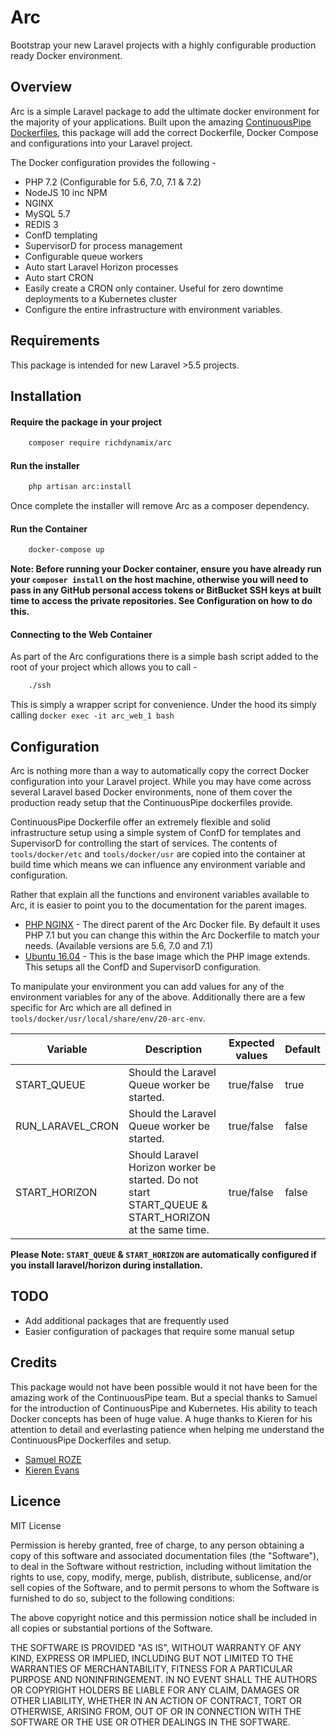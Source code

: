 # Arc

Bootstrap your new Laravel projects with a highly configurable production ready Docker environment.

## Overview

Arc is a simple Laravel package to add the ultimate docker environment for the majority of your applications. Built upon the amazing [ContinuousPipe Dockerfiles](https://github.com/continuouspipe/dockerfiles), this package will add the correct Dockerfile, Docker Compose and configurations into your Laravel project.

The Docker configuration provides the following - 

- PHP 7.2 (Configurable for 5.6, 7.0, 7.1 & 7.2)
- NodeJS 10 inc NPM
- NGINX
- MySQL 5.7
- REDIS 3
- ConfD templating
- SupervisorD for process management
- Configurable queue workers
- Auto start Laravel Horizon processes
- Auto start CRON
- Easily create a CRON only container. Useful for zero downtime deployments to a Kubernetes cluster
- Configure the entire infrastructure with environment variables.

## Requirements

This package is intended for new Laravel >5.5 projects.

## Installation

#### Require the package in your project

```bash
    composer require richdynamix/arc
```
#### Run the installer
```bash
    php artisan arc:install
```

Once complete the installer will remove Arc as a composer dependency.

#### Run the Container

```bash
    docker-compose up
```

**Note: Before running your Docker container, ensure you have already run your `composer install` on the host machine, otherwise you will need to pass in any GitHub personal access tokens or BitBucket SSH keys at built time to access the private repositories. See Configuration on how to do this.**

#### Connecting to the Web Container

As part of the Arc configurations there is a simple bash script added to the root of your project which allows you to call -
```bash
    ./ssh
```
This is simply a wrapper script for convenience. Under the hood its simply calling `docker exec -it arc_web_1 bash`


## Configuration

Arc is nothing more than a way to automatically copy the correct Docker configuration into your Laravel project. While you may have come across several Laravel based Docker environments, none of them cover the production ready setup that the ContinuousPipe dockerfiles provide.

ContinuousPipe Dockerfile offer an extremely flexible and solid infrastructure setup using a simple system of ConfD for templates and SupervisorD for controlling the start of services. The contents of `tools/docker/etc` and `tools/docker/usr` are copied into the container at build time which means we can influence any environment variable and configuration.

Rather that explain all the functions and environent variables available to Arc, it is easier to point you to the documentation for the parent images.

- [PHP NGINX](https://github.com/continuouspipe/dockerfiles/tree/master/php/nginx) - The direct parent of the Arc Docker file. By default it uses PHP 7.1 but you can change this within the Arc Dockerfile to match your needs. (Available versions are 5.6, 7.0 and 7.1)
- [Ubuntu 16.04](https://github.com/continuouspipe/dockerfiles/tree/master/ubuntu/16.04) - This is the base image which the PHP image extends. This setups all the ConfD and SupervisorD configuration.

To manipulate your environment you can add values for any of the environment variables for any of the above. Additionally there are a few specific for Arc which are all defined in `tools/docker/usr/local/share/env/20-arc-env`.

Variable | Description | Expected values | Default
--- | --- | --- | ----
START_QUEUE | Should the Laravel Queue worker be started. | true/false | true
RUN_LARAVEL_CRON | Should the Laravel Queue worker be started. | true/false | false
START_HORIZON | Should Laravel Horizon worker be started. Do not start START_QUEUE & START_HORIZON at the same time. | true/false | false

**Please Note: `START_QUEUE` & `START_HORIZON` are automatically configured if you install laravel/horizon during installation.** 

## TODO

- Add additional packages that are frequently used
- Easier configuration of packages that require some manual setup

## Credits

This package would not have been possible would it not have been for the amazing work of the ContinuousPipe team. But a special thanks to Samuel for the introduction of ContinuousPipe and Kubernetes. His ability to teach Docker concepts has been of huge value. A huge thanks to Kieren for his attention to detail and everlasting patience when helping me understand the ContinuousPipe Dockerfiles and setup.

- [Samuel ROZE](https://github.com/sroze)
- [Kieren Evans](https://github.com/kierenevans)


## Licence

MIT License

Permission is hereby granted, free of charge, to any person obtaining a copy
of this software and associated documentation files (the "Software"), to deal
in the Software without restriction, including without limitation the rights
to use, copy, modify, merge, publish, distribute, sublicense, and/or sell
copies of the Software, and to permit persons to whom the Software is
furnished to do so, subject to the following conditions:

The above copyright notice and this permission notice shall be included in all
copies or substantial portions of the Software.

THE SOFTWARE IS PROVIDED "AS IS", WITHOUT WARRANTY OF ANY KIND, EXPRESS OR
IMPLIED, INCLUDING BUT NOT LIMITED TO THE WARRANTIES OF MERCHANTABILITY,
FITNESS FOR A PARTICULAR PURPOSE AND NONINFRINGEMENT. IN NO EVENT SHALL THE
AUTHORS OR COPYRIGHT HOLDERS BE LIABLE FOR ANY CLAIM, DAMAGES OR OTHER
LIABILITY, WHETHER IN AN ACTION OF CONTRACT, TORT OR OTHERWISE, ARISING FROM,
OUT OF OR IN CONNECTION WITH THE SOFTWARE OR THE USE OR OTHER DEALINGS IN THE
SOFTWARE.